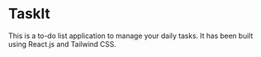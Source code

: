 # TaskIt

This is a to-do list application to manage your daily tasks.
It has been built using React.js and Tailwind CSS.

